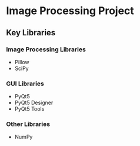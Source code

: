 # Image Processing Project

## Key Libraries

### Image Processing Libraries

- Pillow
- SciPy

### GUI Libraries

- PyQt5
- PyQt5 Designer
- PyQt5 Tools

### Other Libraries

- NumPy
